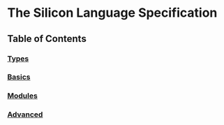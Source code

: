 # The Silicon Language Specification

## Table of Contents

### [Types](./types.md)

### [Basics](./basics.md)

### [Modules](./modules.md)

### [Advanced](./advanced.md)

